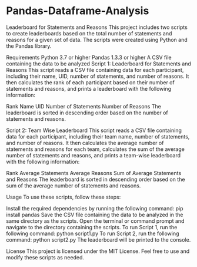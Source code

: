 # Pandas-Dataframe-Analysis


Leaderboard for Statements and Reasons
This project includes two scripts to create leaderboards based on the total number of statements and reasons for a given set of data. The scripts were created using Python and the Pandas library.

Requirements
Python 3.7 or higher
Pandas 1.3.3 or higher
A CSV file containing the data to be analyzed
Script 1: Leaderboard for Statements and Reasons
This script reads a CSV file containing data for each participant, including their name, UID, number of statements, and number of reasons. It then calculates the rank of each participant based on their number of statements and reasons, and prints a leaderboard with the following information:

Rank
Name
UID
Number of Statements
Number of Reasons
The leaderboard is sorted in descending order based on the number of statements and reasons.

Script 2: Team Wise Leaderboard
This script reads a CSV file containing data for each participant, including their team name, number of statements, and number of reasons. It then calculates the average number of statements and reasons for each team, calculates the sum of the average number of statements and reasons, and prints a team-wise leaderboard with the following information:

Rank
Average Statements
Average Reasons
Sum of Average Statements and Reasons
The leaderboard is sorted in descending order based on the sum of the average number of statements and reasons.

Usage
To use these scripts, follow these steps:

Install the required dependencies by running the following command: pip install pandas
Save the CSV file containing the data to be analyzed in the same directory as the scripts.
Open the terminal or command prompt and navigate to the directory containing the scripts.
To run Script 1, run the following command: python script1.py
To run Script 2, run the following command: python script2.py
The leaderboard will be printed to the console.

License
This project is licensed under the MIT License. Feel free to use and modify these scripts as needed.
